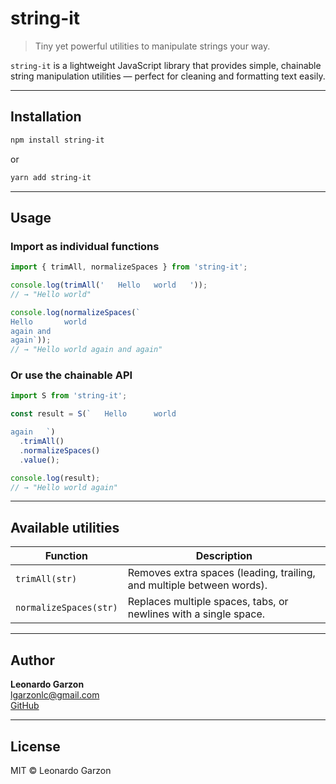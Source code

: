 


# string-it

> Tiny yet powerful utilities to manipulate strings your way.

`string-it` is a lightweight JavaScript library that provides simple, chainable string manipulation utilities — perfect for cleaning and formatting text easily.

---

## Installation

```bash
npm install string-it
```

or

```bash
yarn add string-it
```

---

## Usage

### Import as individual functions

```js
import { trimAll, normalizeSpaces } from 'string-it';

console.log(trimAll('   Hello   world   '));
// → "Hello world"

console.log(normalizeSpaces(`
Hello		world  
again and
again`));
// → "Hello world again and again"
```

### Or use the chainable API

```js
import S from 'string-it';

const result = S(`   Hello		world

again   `)
  .trimAll()
  .normalizeSpaces()
  .value();

console.log(result);
// → "Hello world again"
```

---

## Available utilities
| Function | Description |
|-----------|-------------|
| `trimAll(str)` | Removes extra spaces (leading, trailing, and multiple between words). |
| `normalizeSpaces(str)` | Replaces multiple spaces, tabs, or newlines with a single space. |

---

## Author
**Leonardo Garzon**  
[lgarzonlc@gmail.com](mailto:lgarzonlc@gmail.com)  
[GitHub](https://github.com/Leonardo-Garzon-1995/string-it)

---

##  License
MIT © Leonardo Garzon
